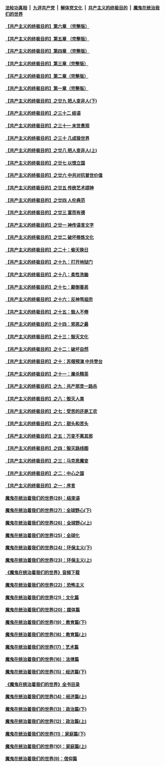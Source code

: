 

####  [法轮功真相](../../../../basic/blob/master/README.md?t=06291331) &nbsp;|&nbsp; [九评共产党](../../../../9ping.md/blob/master/README.md?t=06291331) &nbsp;|&nbsp; [解体党文化](../../../../jtdwh.md/blob/master/README.md?t=06291331)  &nbsp;|&nbsp; [共产主义的终极目的](../../../../gczydzjmd.md/blob/master/README.md?t=06291331) &nbsp;|&nbsp; [魔鬼在统治我们的世界](../../../../mgztzwmdsj.md/blob/master/README.md?t=06291331) 

#### [【共产主义的终极目的】第六章 （完整版）](../pages/nsc422/n11428913.md?t=06291331) 

#### [【共产主义的终极目的】第五章 （完整版）](../pages/nsc422/n11428912.md?t=06291331) 

#### [【共产主义的终极目的】第四章 （完整版）](../pages/nsc422/n11428907.md?t=06291331) 

#### [【共产主义的终极目的】第三章（完整版）](../pages/nsc422/n11428848.md?t=06291331) 

#### [【共产主义的终极目的】第二章（完整版）](../pages/nsc422/n11428831.md?t=06291331) 

#### [【共产主义的终极目的】第一章（完整版）](../pages/nsc422/n11417651.md?t=06291331) 

#### [【共产主义的终极目的】之廿九 把人变非人(下)](../pages/nsc422/n11344140.md?t=06291331) 

#### [【共产主义的终极目的】之三十二 结语](../pages/nsc422/n11360535.md?t=06291331) 

#### [【共产主义的终极目的】之三十一 末世景观](../pages/nsc422/n11351129.md?t=06291331) 

#### [【共产主义的终极目的】之三十 几成狼世界](../pages/nsc422/n11348280.md?t=06291331) 

#### [【共产主义的终极目的】之廿八 把人变非人(上)](../pages/nsc422/n11340492.md?t=06291331) 

#### [【共产主义的终极目的】之廿七 以恨立国](../pages/nsc422/n11336944.md?t=06291331) 

#### [【共产主义的终极目的】之廿六 中共对抗普世价值](../pages/nsc422/n11324785.md?t=06291331) 

#### [【共产主义的终极目的】之廿五 传统艺术颂神](../pages/nsc422/n11296396.md?t=06291331) 

#### [【共产主义的终极目的】之廿四 人伦典范](../pages/nsc422/n11296397.md?t=06291331) 

#### [【共产主义的终极目的】之廿三 富而有德](../pages/nsc422/n11283598.md?t=06291331) 

#### [【共产主义的终极目的】之廿一 神传语言文字](../pages/nsc422/n11263265.md?t=06291331) 

#### [【共产主义的终极目的】之廿二 破坏修炼文化](../pages/nsc422/n11245728.md?t=06291331) 

#### [【共产主义的终极目的】之二十：偷天换日](../pages/nsc422/n11238846.md?t=06291331) 

#### [【共产主义的终极目的】之十九：打开地狱门](../pages/nsc422/n11206376.md?t=06291331) 

#### [【共产主义的终极目的】之十八：柔性洗脑](../pages/nsc422/n11199994.md?t=06291331) 

#### [【共产主义的终极目的】之十七：颠倒善恶](../pages/nsc422/n11179782.md?t=06291331) 

#### [【共产主义的终极目的】之十六：反神骂祖宗](../pages/nsc422/n11166798.md?t=06291331) 

#### [【共产主义的终极目的】之十五：毁人不倦](../pages/nsc422/n11166792.md?t=06291331) 

#### [【共产主义的终极目的】之十四：邪恶之最](../pages/nsc422/n11150249.md?t=06291331) 

#### [【共产主义的终极目的】之十三：毁灭文化](../pages/nsc422/n11135227.md?t=06291331) 

#### [【共产主义的终极目的】之十二：破坏自然](../pages/nsc422/n11135214.md?t=06291331) 

#### [【共产主义的终极目的】之十：苏俄预演 中共登台](../pages/nsc422/n11118424.md?t=06291331) 

#### [【共产主义的终极目的】之十一：屠杀精英](../pages/nsc422/n11118442.md?t=06291331) 

#### [【共产主义的终极目的】之九：共产邪灵一路杀](../pages/nsc422/n11114139.md?t=06291331) 

#### [【共产主义的终极目的】之八：毁灭人类](../pages/nsc422/n11108503.md?t=06291331) 

#### [【共产主义的终极目的】之七：受苦的还是工农](../pages/nsc422/n11101809.md?t=06291331) 

#### [【共产主义的终极目的】之六：甜头和苦头](../pages/nsc422/n11096971.md?t=06291331) 

#### [【共产主义的终极目的】之五：万变不离其邪](../pages/nsc422/n11091285.md?t=06291331) 

#### [【共产主义的终极目的】之四：毁灭路线图](../pages/nsc422/n11086284.md?t=06291331) 

#### [【共产主义的终极目的】之三：马克思魔变](../pages/nsc422/n11061941.md?t=06291331) 

#### [【共产主义的终极目的】之二：中心之国](../pages/nsc422/n11047728.md?t=06291331) 

#### [【共产主义的终极目的】之一：序言](../pages/nsc422/n11086077.md?t=06291331) 

#### [魔鬼在统治着我们的世界(28)：结束语](../pages/nsc422/n10936246.md?t=06291331) 

#### [魔鬼在统治着我们的世界(27)：全球野心(下)](../pages/nsc422/n10928319.md?t=06291331) 

#### [魔鬼在统治着我们的世界(26)：全球野心(上)](../pages/nsc422/n10900318.md?t=06291331) 

#### [魔鬼在统治着我们的世界(25)：全球化](../pages/nsc422/n10788205.md?t=06291331) 

#### [魔鬼在统治着我们的世界(24)：环保主义(下)](../pages/nsc422/n10695307.md?t=06291331) 

#### [魔鬼在统治着我们的世界(23)：环保主义(上)](../pages/nsc422/n10688613.md?t=06291331) 

#### [《魔鬼在统治着我们的世界》音频下载](../pages/nsc422/n10635553.md?t=06291331) 

#### [魔鬼在统治着我们的世界(22)：恐怖主义](../pages/nsc422/n10614727.md?t=06291331) 

#### [魔鬼在统治着我们的世界(21)：文化篇](../pages/nsc422/n10597706.md?t=06291331) 

#### [魔鬼在统治着我们的世界(20)：媒体篇](../pages/nsc422/n10586579.md?t=06291331) 

#### [魔鬼在统治着我们的世界(19)：教育篇(下)](../pages/nsc422/n10564808.md?t=06291331) 

#### [魔鬼在统治着我们的世界(18)：教育篇(上)](../pages/nsc422/n10526970.md?t=06291331) 

#### [魔鬼在统治着我们的世界(17)：艺术篇](../pages/nsc422/n10499093.md?t=06291331) 

#### [魔鬼在统治着我们的世界(16)：法律篇](../pages/nsc422/n10485969.md?t=06291331) 

#### [魔鬼在统治着我们的世界(15)：经济篇(下)](../pages/nsc422/n10469975.md?t=06291331) 

#### [《魔鬼在统治着我们的世界》全书目录](../pages/nsc422/n10464261.md?t=06291331) 

#### [魔鬼在统治着我们的世界(14)：经济篇(上)](../pages/nsc422/n10457370.md?t=06291331) 

#### [魔鬼在统治着我们的世界(13)：政治篇(下)](../pages/nsc422/n10448270.md?t=06291331) 

#### [魔鬼在统治着我们的世界(12)：政治篇(上)](../pages/nsc422/n10444576.md?t=06291331) 

#### [魔鬼在统治着我们的世界(11)：家庭篇(下)](../pages/nsc422/n10440961.md?t=06291331) 

#### [魔鬼在统治着我们的世界(10)：家庭篇(上)](../pages/nsc422/n10435448.md?t=06291331) 

#### [魔鬼在统治着我们的世界(9)：信仰篇](../pages/nsc422/n10432159.md?t=06291331) 

